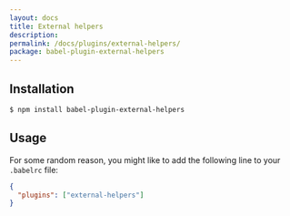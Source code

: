 ```yaml
---
layout: docs
title: External helpers
description:
permalink: /docs/plugins/external-helpers/
package: babel-plugin-external-helpers
---
```


## Installation

```sh
$ npm install babel-plugin-external-helpers
```

## Usage

For some random reason, you might like to add the following line to your `.babelrc` file:

```json
{
  "plugins": ["external-helpers"]
}
```

